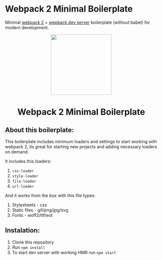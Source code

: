 # Webpack 2 Minimal Boilerplate
Minimal [webpack 2](https://github.com/webpack/webpack) + [wepback dev server](https://github.com/webpack/webpack-dev-server) boilerplate (without babel) for modern development.

<div align="center">
  <a href="https://github.com/webpack/webpack">
    <img width="200" height="200"
      src="https://webpack.js.org/assets/icon-square-big.svg">
  </a>
  <h1>Webpack 2 Minimal Boilerplate</h1>
</div>

## About this boilerplate:

This boilerplate includes minimum loaders and settings to start working with webpack 2, its great for starting new projects and adding necessary loaders on demand.

It includes this loaders:

1. ```css-loader```
2. ```style-loader```
3. ```file-loader```
4. ```url-loader```

And it works from the box with this file types:

1. Stylesheets - css
2. Static files - gif/png/jpg/svg
3. Fonts - woff2/ttf/eot

## Instalation:

1. Clone this repository
2. Run ```npm install ```
3. To start dev server with working HMR run ``` npm start ```

